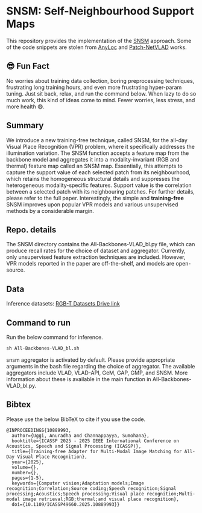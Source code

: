 # SNSM: Self-Neighbourhood Support Maps
This repository provides the implementation of the [SNSM](https://ieeexplore.ieee.org/abstract/document/10889993) approach. Some of the code snippets are stolen from [AnyLoc](https://github.com/AnyLoc/AnyLoc.git) and [Patch-NetVLAD](https://github.com/QVPR/Patch-NetVLAD.git) works.  

## :sunglasses: Fun Fact
No worries about training data collection, boring preprocessing techniques, frustrating long training hours, and even more frustrating hyper-param tuning. Just sit back, relax, and run the command below. When lazy to do so much work, this kind of ideas come to mind. Fewer worries, less stress, and more health :smile:.

## Summary
We introduce a new training-free technique, called SNSM, for the all-day Visual Place Recognition (VPR) problem, where it specifically addresses the illumination variation. The SNSM function accepts a feature map from the backbone model and aggregates it into a modality-invariant (RGB and thermal) feature map called an SNSM map. Essentially, this attempts to capture the support value of each selected patch from its neighbourhood, which retains the homogeneous structural details and suppresses the heterogeneous modality-specific features. Support value is the correlation between a selected patch with its neighbouring patches. For further details, please refer to the full paper. Interestingly, the simple and **training-free** SNSM improves upon popular VPR models and various unsupervised methods by a considerable margin.       

## Repo. details
The SNSM directory contains the All-Backbones-VLAD_bl.py file, which can produce recall rates for the choice of dataset and aggregator. Currently, only unsupervised feature extraction techniques are included. However, VPR models reported in the paper are off-the-shelf, and models are open-source. 
## Data
Inference datasets: [RGB-T Datasets Drive link](https://drive.google.com/file/d/11qBQw9DadQ5MemUTouK6HolPEPCo-BXT/view?usp=sharing) 

## Command to run
Run the below command for inference. 
```python
sh All-Backbones-VLAD_bl.sh 
```
snsm aggregator is activated by default. Please provide appropriate arguments in the bash file regarding the choice of aggregator. The available aggregators include VLAD, VLAD-API, GeM, GAP, GMP, and SNSM. More information about these is available in the main function in All-Backbones-VLAD_bl.py.  
## Bibtex
Please use the below BibTeX to cite if you use the code.
```
@INPROCEEDINGS{10889993,
  author={Uggi, Anuradha and Channappayya, Sumohana},
  booktitle={ICASSP 2025 - 2025 IEEE International Conference on Acoustics, Speech and Signal Processing (ICASSP)}, 
  title={Training-free Adapter for Multi-Modal Image Matching for All-Day Visual Place Recognition}, 
  year={2025},
  volume={},
  number={},
  pages={1-5},
  keywords={Computer vision;Adaptation models;Image recognition;Correlation;Source coding;Speech recognition;Signal processing;Acoustics;Speech processing;Visual place recognition;Multi-modal image retrieval;RGB;thermal;and visual place recognition},
  doi={10.1109/ICASSP49660.2025.10889993}}
```
